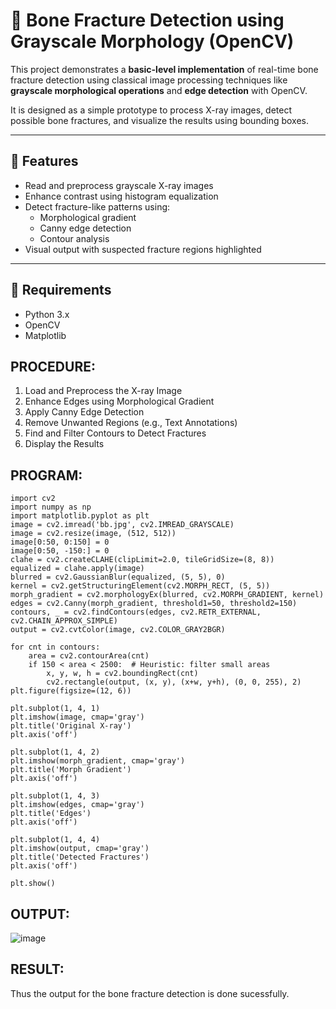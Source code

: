 # 🦴 Bone Fracture Detection using Grayscale Morphology (OpenCV)

This project demonstrates a **basic-level implementation** of real-time bone fracture detection using classical image processing techniques like **grayscale morphological operations** and **edge detection** with OpenCV.

It is designed as a simple prototype to process X-ray images, detect possible bone fractures, and visualize the results using bounding boxes.

---

## 📌 Features

- Read and preprocess grayscale X-ray images
- Enhance contrast using histogram equalization
- Detect fracture-like patterns using:
  - Morphological gradient
  - Canny edge detection
  - Contour analysis
- Visual output with suspected fracture regions highlighted

---

## 🧰 Requirements

- Python 3.x
- OpenCV
- Matplotlib

## PROCEDURE:
1. Load and Preprocess the X-ray Image
2. Enhance Edges using Morphological Gradient
3. Apply Canny Edge Detection
4. Remove Unwanted Regions (e.g., Text Annotations)
5. Find and Filter Contours to Detect Fractures
6. Display the Results
## PROGRAM:
```
import cv2
import numpy as np
import matplotlib.pyplot as plt
image = cv2.imread('bb.jpg', cv2.IMREAD_GRAYSCALE)
image = cv2.resize(image, (512, 512))
image[0:50, 0:150] = 0  
image[0:50, -150:] = 0
clahe = cv2.createCLAHE(clipLimit=2.0, tileGridSize=(8, 8))
equalized = clahe.apply(image)
blurred = cv2.GaussianBlur(equalized, (5, 5), 0)
kernel = cv2.getStructuringElement(cv2.MORPH_RECT, (5, 5))
morph_gradient = cv2.morphologyEx(blurred, cv2.MORPH_GRADIENT, kernel)
edges = cv2.Canny(morph_gradient, threshold1=50, threshold2=150)
contours, _ = cv2.findContours(edges, cv2.RETR_EXTERNAL, cv2.CHAIN_APPROX_SIMPLE)
output = cv2.cvtColor(image, cv2.COLOR_GRAY2BGR)

for cnt in contours:
    area = cv2.contourArea(cnt)
    if 150 < area < 2500:  # Heuristic: filter small areas
        x, y, w, h = cv2.boundingRect(cnt)
        cv2.rectangle(output, (x, y), (x+w, y+h), (0, 0, 255), 2)
plt.figure(figsize=(12, 6))

plt.subplot(1, 4, 1)
plt.imshow(image, cmap='gray')
plt.title('Original X-ray')
plt.axis('off')

plt.subplot(1, 4, 2)
plt.imshow(morph_gradient, cmap='gray')
plt.title('Morph Gradient')
plt.axis('off')

plt.subplot(1, 4, 3)
plt.imshow(edges, cmap='gray')
plt.title('Edges')
plt.axis('off')

plt.subplot(1, 4, 4)
plt.imshow(output, cmap='gray')
plt.title('Detected Fractures')
plt.axis('off')

plt.show()
```
## OUTPUT:
![image](https://github.com/user-attachments/assets/2c94ba87-f236-4b47-9490-cc5fc7641914)

## RESULT:
Thus the output for the bone fracture detection is done sucessfully.
